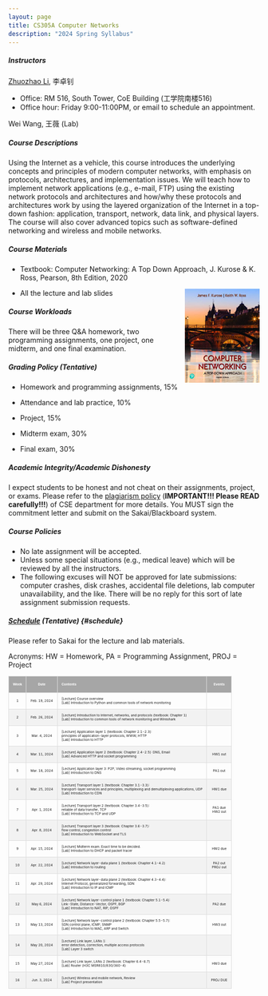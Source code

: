 ```yaml
---
layout: page
title: CS305A Computer Networks
description: "2024 Spring Syllabus"
---
```



##### **Instructors**

[Zhuozhao Li](https://zhuozhaoli.github.io/), 李卓钊
- Office: RM 516, South Tower, CoE Building (工学院南楼516)
- Office hour: Friday 9:00-11:00PM, or email to schedule an appointment.


Wei Wang, 王薇 (Lab)

##### **Course Descriptions**

Using the Internet as a vehicle, this course introduces the underlying concepts and principles of modern computer networks, with emphasis on protocols, architectures, and implementation issues. We will teach how to implement network applications (e.g., e-mail, FTP) using the existing network protocols and architectures and how/why these protocols and architectures work by using the layered organization of the Internet in a top-down fashion: application, transport, network, data link, and physical layers. The course will also cover advanced topics such as software-defined networking and wireless and mobile networks.

##### **Course Materials**

- Textbook: Computer Networking: A Top Down Approach, J. Kurose & K. Ross, Pearson, 8th Edition, 2020
<img style="float: right;" src="/assets/img/textbook-8th-edition.jpg" alt="drawing" width="150"/>

- All the lecture and lab slides


##### **Course Workloads**

There will be three Q&A homework, two programming assignments, one project, one midterm, and one final examination. 

##### **Grading Policy** (Tentative)

<!--- The grading policy may subject to minor changes depending on the overall performance.-->

- Homework and programming assignments, 15%

- Attendance and lab practice, 10%

- Project, 15%

- Midterm exam, 30%

- Final exam, 30%

##### **Academic Integrity/Academic Dishonesty**

I expect students to be honest and not cheat on their assignments, project, or exams. 
Please refer to the [plagiarism policy](/assets/Plagiarism_Policy_2023.pdf) (**IMPORTANT!!! Please READ carefully!!!**) of CSE department for more details.
You MUST sign the commitment letter and submit on the Sakai/Blackboard system.

##### **Course Policies**

- No late assignment will be accepted.
- Unless some special situations (e.g., medical leave) which will be reviewed by all the instructors.
- The following excuses will NOT be approved for late submissions: computer crashes, disk crashes, accidental file deletions, lab computer unavailability, and the like. There will be no reply for this sort of late assignment submission requests.

##### **[Schedule](#schedule) (Tentative)** {#schedule}

<style>
td, th {
  border: 1px solid #ddd;
  padding: 8px;
  font-size: 5pt;
}

tr:nth-child(even){background-color: #f2f2f2;}

tr:hover {background-color: #ddd;}

th {
  padding-top: 12px;
  padding-bottom: 12px;
  text-align: left;
  background-color: #a6a6a6;
  color: white;
}
</style>

Please refer to Sakai for the lecture and lab materials.

Acronyms: HW = Homework, PA = Programming Assignment, PROJ = Project



| **Week** |           **Date**          | **Contents**                                                                                                                                                                                  |      **Events**     |
|:--------:|:---------------------------:|-----------------------------------------------------------------------------------------------------------------------------------------------------------------------------------------------|:-------------------:|
| 1        | Feb. 19, 2024               | [Lecture] Course overview<br>[Lab] Introduction to Python and common tools of network monitoring                                                                                            |                     |
| 2        | Feb. 26, 2024               | [Lecture] Introduction to Internet, networks, and protocols (textbook: Chapter 1)<br>[Lab] Introduction to common tools of network monitoring and Wireshark                                                               |                     |
| 3        | Mar. 4, 2024                | [Lecture] Application layer 1 (textbook: Chapter 2.1-2.3): <br>principles of application-layer protocols, WWW, HTTP<br>[Lab] Introduction to HTTP                                                |                     |
| 4        | Mar. 11, 2024                | [Lecture] Application layer 2 (textbook: Chapter 2.4-2.5): DNS, Email<br>[Lab] Advanced HTTP and socket programming                                                                           | HW1 out             |
| 5        | Mar. 18, 2024               | [Lecture] Application layer 3: P2P, Video streaming, socket programming<br>[Lab] Introduction to DNS                                                                                          | PA1 out             |
| 6        | Mar. 25, 2024               | [Lecture] Transport layer 1 (textbook: Chapter 3.1-3.3): <br>transport-layer services and principles, multiplexing and demultiplexing applications, UDP<br>[Lab] Introduction to CDN          | HW1 due             |
| 7        | Apr. 1, 2024               | [Lecture] Transport layer 2 (textbook: Chapter 3.4-3.5): <br>reliable of data transfer, TCP<br>[Lab] Introduction to TCP and UDP                                                              | PA1 due<br>HW2 out  |
| 8        | Apr. 8, 2024               | [Lecture] Transport layer 3 (textbook: Chapter 3.6-3.7): <br>flow control, congestion control<br>[Lab] Introduction to WebSocket and TLS                                                       |                     |
| 9        | Apr. 15, 2024               | [Lecture] Midterm exam. Exact time to be decided.<br>[Lab] Introduction to DHCP and packet tracer                                                                                             | HW2 due             |
| 10       | Apr. 22, 2024               | [Lecture] Network layer-data plane 1 (textbook: Chapter 4.1-4.2)<br>[Lab] Introduction to routing                                                                                             | PA2 out<br>PROJ out |
| 11       | Apr. 29, 2024               | [Lecture] Network layer-data plane 2 (textbook: Chapter 4.3-4.4): <br>Internet Protocol, generalized forwarding, SDN<br>[Lab] Introduction to IP and ICMP                                     |                     |
| 12       | May 6, 2024                 | [Lecture] Network layer-control plane 1 (textbook: Chapter 5.1-5.4): <br>Link-State, Distance-Vector, OSPF, BGP<br>[Lab] Introduction to NAT, RIP, OSPF                                       | PA2 due             |
| 13       | May 13, 2024                | [Lecture] Network layer-control plane 2 (textbook: Chapter 5.5-5.7): <br>SDN control plane, ICMP, SNMP<br>[Lab] Introduction to MAC, ARP and Switch                                           | HW3 out             |
| 14       | May 20, 2024                | [Lecture] Link layer, LANs 1: <br>error detection, correction, multiple access protocols<br>[Lab] Layer 3 switch                                                                              |                     |
| 15       | May 27, 2024                | [Lecture] Link layer, LANs 2 (textbook: Chapter 6.4-6.7)<br>[Lab] Router (H3C MSR810/830/360-4)                                                                                               | HW3 due             |
| 16       | Jun. 3, 2024                | [Lecture] Wireless and mobile network, Review<br>[Lab] Project presentation                                                                                                                   | PROJ DUE            |